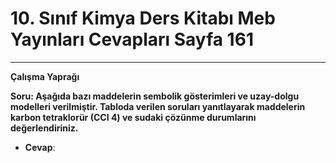 # 10. Sınıf Kimya Ders Kitabı Meb Yayınları Cevapları Sayfa 161

---

**Çalışma Yaprağı**

**Soru: Aşağıda bazı maddelerin sembolik gösterimleri ve uzay-dolgu modelleri verilmiştir. Tabloda verilen soruları yanıtlayarak maddelerin karbon tetraklorür (CCI 4) ve sudaki çözünme durumlarını değerlendiriniz.**

-   **Cevap**: